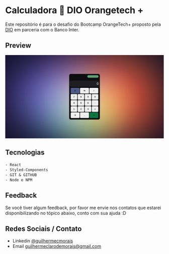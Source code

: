 
# Calculadora 🚀 DIO Orangetech +

Este repositório é para o desafio do Bootcamp OrangeTech+ proposto pela [DIO](https://www.rocketseat.com.br/) em parceria com o Banco Inter.


## Preview

![preview](./public/preview.png)

## Tecnologias

    - React
    - Styled-Components
    - GIT & GITHUB
    - Node e NPM


## Feedback

Se você tiver algum feedback, por favor me envie nos contatos que estarei disponibilizando no tópico abaixo, conto com sua ajuda :D


## Redes Sociais / Contato

- Linkedin [@guilhermecmorais](https://www.linkedin.com/in/guilhermecmorais/)
- Email guilhermeclarodemorais@gmail.com